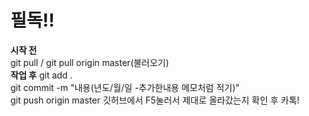 # 필독!!
**시작 전**  
git pull / git pull origin master(불러오기)  
**작업 후**
git add .  
git commit -m "내용(년도/월/일 -추가한내용 메모처럼 적기)"  
git push origin master
깃허브에서 F5눌러서 제대로 올라갔는지 확인 후 카톡!

